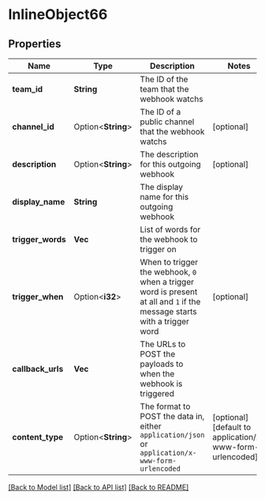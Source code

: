 # InlineObject66

## Properties

Name | Type | Description | Notes
------------ | ------------- | ------------- | -------------
**team_id** | **String** | The ID of the team that the webhook watchs | 
**channel_id** | Option<**String**> | The ID of a public channel that the webhook watchs | [optional]
**description** | Option<**String**> | The description for this outgoing webhook | [optional]
**display_name** | **String** | The display name for this outgoing webhook | 
**trigger_words** | **Vec<String>** | List of words for the webhook to trigger on | 
**trigger_when** | Option<**i32**> | When to trigger the webhook, `0` when a trigger word is present at all and `1` if the message starts with a trigger word | [optional]
**callback_urls** | **Vec<String>** | The URLs to POST the payloads to when the webhook is triggered | 
**content_type** | Option<**String**> | The format to POST the data in, either `application/json` or `application/x-www-form-urlencoded` | [optional][default to application/x-www-form-urlencoded]

[[Back to Model list]](../README.md#documentation-for-models) [[Back to API list]](../README.md#documentation-for-api-endpoints) [[Back to README]](../README.md)


